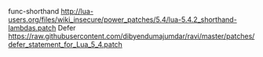 func-shorthand          http://lua-users.org/files/wiki_insecure/power_patches/5.4/lua-5.4.2_shorthand-lambdas.patch
Defer                   https://raw.githubusercontent.com/dibyendumajumdar/ravi/master/patches/defer_statement_for_Lua_5_4.patch
